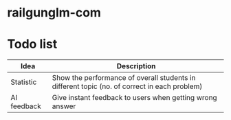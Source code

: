 # railgunglm-com

# Todo list
| Idea | Description |
| ----- | ----- |
| Statistic | Show the performance of overall students in different topic (no. of correct in each problem) |
| AI feedback | Give instant feedback to users when getting wrong answer |
